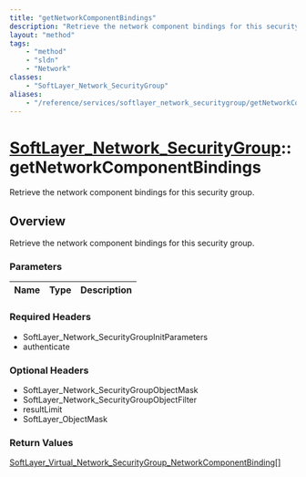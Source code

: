 ```yaml
---
title: "getNetworkComponentBindings"
description: "Retrieve the network component bindings for this security group."
layout: "method"
tags:
    - "method"
    - "sldn"
    - "Network"
classes:
    - "SoftLayer_Network_SecurityGroup"
aliases:
    - "/reference/services/softlayer_network_securitygroup/getNetworkComponentBindings"
---
```

# [SoftLayer_Network_SecurityGroup](/reference/services/SoftLayer_Network_SecurityGroup)::getNetworkComponentBindings

Retrieve the network component bindings for this security group.


## Overview 
Retrieve the network component bindings for this security group.

### Parameters 
|Name | Type | Description |
| --- | --- | --- |


### Required Headers
* SoftLayer_Network_SecurityGroupInitParameters
* authenticate

### Optional Headers
* SoftLayer_Network_SecurityGroupObjectMask
* SoftLayer_Network_SecurityGroupObjectFilter
* resultLimit
* SoftLayer_ObjectMask

### Return Values
<a href='/reference/datatypes/SoftLayer_Virtual_Network_SecurityGroup_NetworkComponentBinding'>SoftLayer_Virtual_Network_SecurityGroup_NetworkComponentBinding[] </a>

